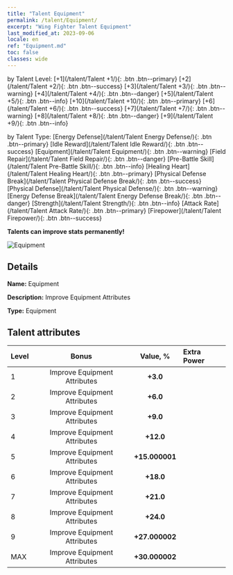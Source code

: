 ```yaml
---
title: "Talent Equipment"
permalink: /talent/Equipment/
excerpt: "Wing Fighter Talent Equipment"
last_modified_at: 2023-09-06
locale: en
ref: "Equipment.md"
toc: false
classes: wide
---
```




  by Talent Level:  [+1](/talent/Talent +1/){: .btn .btn--primary}   [+2](/talent/Talent +2/){: .btn .btn--success}   [+3](/talent/Talent +3/){: .btn .btn--warning}   [+4](/talent/Talent +4/){: .btn .btn--danger}   [+5](/talent/Talent +5/){: .btn .btn--info}   [+10](/talent/Talent +10/){: .btn .btn--primary}   [+6](/talent/Talent +6/){: .btn .btn--success}   [+7](/talent/Talent +7/){: .btn .btn--warning}   [+8](/talent/Talent +8/){: .btn .btn--danger}   [+9](/talent/Talent +9/){: .btn .btn--info} 

  by Talent Type:  [Energy Defense](/talent/Talent Energy Defense/){: .btn .btn--primary}   [Idle Reward](/talent/Talent Idle Reward/){: .btn .btn--success}   [Equipment](/talent/Talent Equipment/){: .btn .btn--warning}   [Field Repair](/talent/Talent Field Repair/){: .btn .btn--danger}   [Pre-Battle Skill](/talent/Talent Pre-Battle Skill/){: .btn .btn--info}   [Healing Heart](/talent/Talent Healing Heart/){: .btn .btn--primary}   [Physical Defense Break](/talent/Talent Physical Defense Break/){: .btn .btn--success}   [Physical Defense](/talent/Talent Physical Defense/){: .btn .btn--warning}   [Energy Defense Break](/talent/Talent Energy Defense Break/){: .btn .btn--danger}   [Strength](/talent/Talent Strength/){: .btn .btn--info}   [Attack Rate](/talent/Talent Attack Rate/){: .btn .btn--primary}   [Firepower](/talent/Talent Firepower/){: .btn .btn--success} 

  **Talents can improve stats permanently!**

 ![Equipment](/images/talent/Talent_8.png)

## Details

 **Name:** Equipment 

 **Description:** Improve Equipment Attributes 

 **Type:** Equipment 

## Talent attributes

  |  Level |     Bonus     |   Value, %   | Extra Power |
  |:-------|:-------------:|:---------:|:---------|
  | 1  | Improve Equipment Attributes  | **+3.0**  |  |
  | 2  | Improve Equipment Attributes  | **+6.0**  |  |
  | 3  | Improve Equipment Attributes  | **+9.0**  |  |
  | 4  | Improve Equipment Attributes  | **+12.0**  |  |
  | 5  | Improve Equipment Attributes  | **+15.000001**  |  |
  | 6  | Improve Equipment Attributes  | **+18.0**  |  |
  | 7  | Improve Equipment Attributes  | **+21.0**  |  |
  | 8  | Improve Equipment Attributes  | **+24.0**  |  |
  | 9  | Improve Equipment Attributes  | **+27.000002**  |  |
  | MAX  | Improve Equipment Attributes  | **+30.000002**  |  |

